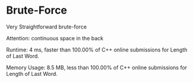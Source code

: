# Brute-Force

Very Straightforward brute-force

Attention: continuous space in the back

Runtime: 4 ms, faster than 100.00% of C++ online submissions for Length of Last Word.

Memory Usage: 8.5 MB, less than 100.00% of C++ online submissions for Length of Last Word.